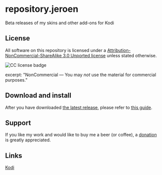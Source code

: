 # repository.jeroen
Beta releases of my skins and other add-ons for Kodi

## License
All software on this repository is licensed under a [Attribution-NonCommercial-ShareAlike 3.0 Unported license](http://creativecommons.org/licenses/by-nc-sa/3.0/) unless stated otherwise.

![CC license badge](http://mirrors.creativecommons.org/presskit/buttons/80x15/png/by-nc-sa.png)

excerpt:
"NonCommercial — You may *not* use the material for commercial purposes."

## Download and install
After you have downloaded [the latest release](https://github.com/jeroenpardon/repository.jeroen/releases), please refer to [this guide](http://wiki.kodi.tv/index.php?title=HOW-TO:Install_an_Add-on_from_a_zip_file).

## Support
If you like my work and would like to buy me a beer (or coffee), a [donation](https://github.com/jeroenpardon/repository.jeroen/wiki/Support-&-contribute) is greatly appreciated.

## Links
[Kodi](http://www.kodi.tv/)
